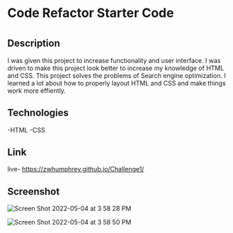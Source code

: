 # Code Refactor Starter Code
# <Horiseon>

## Description

I was given this project to increase functionality and user interface.  I was driven to make this project look better to increase my knowledge of HTML and CSS. This project solves the problems of Search engine optimization.  I learned a lot about how to properly layout HTML and CSS and make things work more effiently. 

## Technologies
  
  -HTML
  -CSS
  
## Link
  
  live- https://zwhumphrey.github.io/Challenge1/
  
## Screenshot
  
![Screen Shot 2022-05-04 at 3 58 28 PM](https://user-images.githubusercontent.com/103855578/166824881-39bc5603-7e3e-4a59-ae29-6db5ad1a0e9b.png)

![Screen Shot 2022-05-04 at 3 58 50 PM](https://user-images.githubusercontent.com/103855578/166824955-aaf322f8-22b3-4db5-a573-a080f96babed.png)
